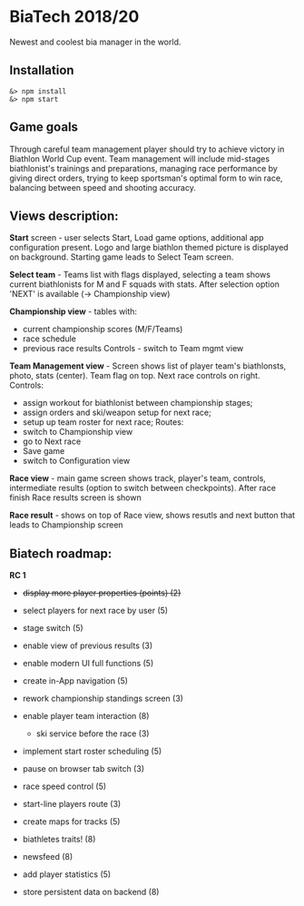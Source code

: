 # BiaTech 2018/20
Newest and coolest bia manager in the world.

## Installation
    &> npm install
    &> npm start

## Game goals
Through careful team management player should try to achieve victory in Biathlon World Cup event. Team management will include mid-stages biathlonist's trainings and preparations, managing race performance by giving direct orders, trying to keep sportsman's optimal form to win race, balancing between speed and shooting accuracy.


## Views description:
**Start** screen - user selects Start, Load game options, additional app configuration present. Logo and large biathlon themed picture is displayed on background. Starting game leads to Select Team screen.

**Select team** - Teams list with flags displayed, selecting a team shows current biathlonists for M and F squads with stats. After selection option 'NEXT' is available (-> Championship view)

**Championship view** - tables with: 
- current championship scores (M/F/Teams)
- race schedule
- previous race results
Controls - switch to Team mgmt view

**Team Management view** - Screen shows list of player team's biathlonsts, photo, stats (center). Team flag on top. Next race controls on right.
Controls:
- assign workout for biathlonist between championship stages;
- assign orders and ski/weapon setup for next race;
- setup up team roster for next race;
Routes:
- switch to Championship view
- go to Next race
- Save game
- switch to Configuration view

**Race view** - main game screen shows track, player's team, controls, intermediate results (option to switch between checkpoints). After race finish Race results screen is shown

**Race result** - shows on top of Race view, shows resutls and next button that leads to Championship screen


## Biatech roadmap:

**RC 1**
- ~~display more player properties (points) (2)~~
- select players for next race by user (5)
- stage switch (5)
- enable view of previous results (3)
- enable modern UI full functions (5)
- create in-App navigation (5)
- rework championship standings screen (3)

- enable player team interaction (8)
  - ski service before the race (3)

- implement start roster scheduling (5)
- pause on browser tab switch (3)
- race speed control (5)
- start-line players route (3)

- create maps for tracks (5)
- biathletes traits! (8)
- newsfeed (8)
- add player statistics (5)

- store persistent data on backend (8)